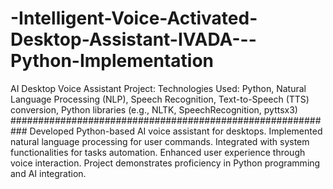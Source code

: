 # -Intelligent-Voice-Activated-Desktop-Assistant-IVADA---Python-Implementation
AI Desktop Voice Assistant Project:
Technologies Used: Python, Natural Language Processing (NLP), Speech Recognition, Text-to-Speech (TTS) conversion,
Python libraries (e.g., NLTK, SpeechRecognition, pyttsx3)
###########################################################
Developed Python-based AI voice assistant for desktops.
Implemented natural language processing for user commands.
Integrated with system functionalities for tasks automation.
Enhanced user experience through voice interaction.
Project demonstrates proficiency in Python programming and AI integration.
